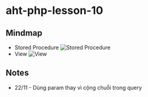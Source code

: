 ﻿# aht-php-lesson-10
## Mindmap
- Stored Procedure
![Stored Procedure](https://github.com/user-attachments/assets/6ed3b211-5902-4f0e-a1cc-a0e47e0fcd48)
- View
![View](https://github.com/user-attachments/assets/e8830738-2932-4b69-a6ea-4951edf3e6b9)
## Notes
- 22/11 - Dùng param thay vì cộng chuỗi trong query
